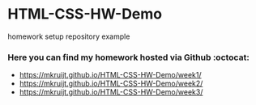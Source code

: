 # HTML-CSS-HW-Demo
homework setup repository example

### Here you can find my homework hosted via Github :octocat:
- https://mkruijt.github.io/HTML-CSS-HW-Demo/week1/
- https://mkruijt.github.io/HTML-CSS-HW-Demo/week2/
- https://mkruijt.github.io/HTML-CSS-HW-Demo/week3/
